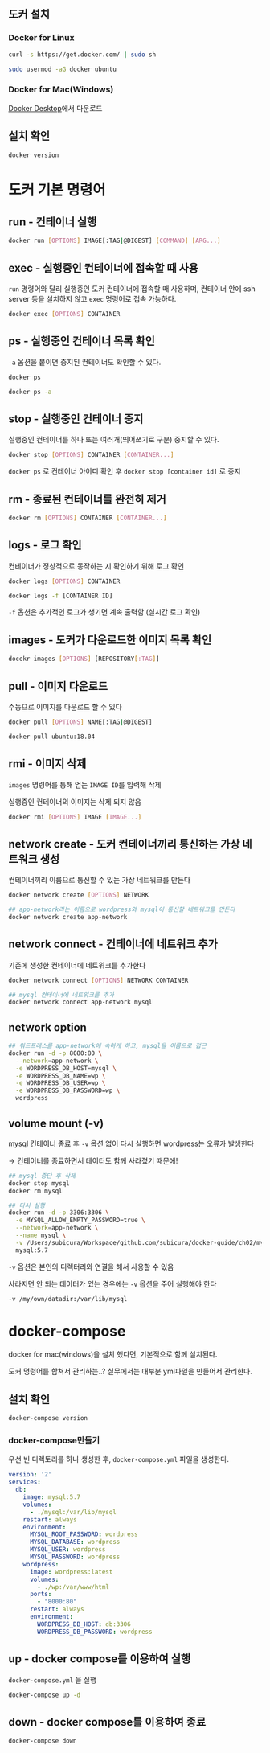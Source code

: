 ## 도커 설치

### Docker for Linux

```bash
curl -s https://get.docker.com/ | sudo sh

sudo usermod -aG docker ubuntu
```

### Docker for Mac(Windows)

[Docker Desktop](https://www.docker.com/products/docker-desktop)에서 다운로드

## 설치 확인

```bash
docker version
```

# 도커 기본 명령어

## run - 컨테이너 실행

```bash
docker run [OPTIONS] IMAGE[:TAG|@DIGEST] [COMMAND] [ARG...]
```

## exec - 실행중인 컨테이너에 접속할 때 사용

`run` 명령어와 달리 실행중인 도커 컨테이너에 접속할 때 사용하며, 컨테이너 안에 ssh server 등을 설치하지 않고 `exec` 명령어로 접속 가능하다.

```bash
docker exec [OPTIONS] CONTAINER
```

## ps - 실행중인 컨테이너 목록 확인

`-a` 옵션을 붙이면 중지된 컨테이너도 확인할 수 있다.

```bash
docker ps

docker ps -a
```

## stop - 실행중인 컨테이너 중지

실행중인 컨테이너를 하나 또는 여러개(띄어쓰기로 구분) 중지할 수 있다.

```bash
docker stop [OPTIONS] CONTAINER [CONTAINER...]
```

`docker ps` 로 컨테이너 아이디 확인 후 `docker stop [container id]` 로 중지

## rm - 종료된 컨테이너를 완전히 제거

```bash
docker rm [OPTIONS] CONTAINER [CONTAINER...]
```

## logs - 로그 확인

컨테이너가 정상적으로 동작하는 지 확인하기 위해 로그 확인

```bash
docker logs [OPTIONS] CONTAINER

docker logs -f [CONTAINER ID]
```

`-f` 옵션은 추가적인 로그가 생기면 계속 출력함 (실시간 로그 확인)

## images - 도커가 다운로드한 이미지 목록 확인

```bash
docekr images [OPTIONS] [REPOSITORY[:TAG]]
```

## pull - 이미지 다운로드

수동으로 이미지를 다운로드 할 수 있다

```bash
docker pull [OPTIONS] NAME[:TAG|@DIGEST]

docker pull ubuntu:18.04
```

## rmi - 이미지 삭제

`images` 명령어를 통해 얻는 `IMAGE ID`를 입력해 삭제

실행중인 컨테이너의 이미지는 삭제 되지 않음

```bash
docker rmi [OPTIONS] IMAGE [IMAGE...]
```

## network create - 도커 컨테이너끼리 통신하는 가상 네트워크 생성

컨테이너끼리 이름으로 통신할 수 있는 가상 네트워크를 만든다

```bash
docker network create [OPTIONS] NETWORK

## app-network라는 이름으로 wordpress와 mysql이 통신할 네트워크를 만든다
docker network create app-network
```

## network connect - 컨테이너에 네트워크 추가

기존에 생성한 컨테이너에 네트워크를 추가한다

```bash
docker network connect [OPTIONS] NETWORK CONTAINER

## mysql 컨테이너에 네트워크를 추가
docker network connect app-network mysql
```

## network option

```bash
## 워드프레스를 app-network에 속하게 하고, mysql을 이름으로 접근
docker run -d -p 8080:80 \
  --network=app-network \
  -e WORDPRESS_DB_HOST=mysql \
  -e WORDPRESS_DB_NAME=wp \
  -e WORDPRESS_DB_USER=wp \
  -e WORDPRESS_DB_PASSWORD=wp \
  wordpress
```

## volume mount (-v)

mysql 컨테이너 종료 후 `-v` 옵션 없이 다시 실행하면 wordpress는 오류가 발생한다

→ 컨테이너를 종료하면서 데이터도 함께 사라졌기 때문에!

```bash
## mysql 중단 후 삭제
docker stop mysql
docker rm mysql

## 다시 실행
docker run -d -p 3306:3306 \
  -e MYSQL_ALLOW_EMPTY_PASSWORD=true \
  --network=app-network \
  --name mysql \
  -v /Users/subicura/Workspace/github.com/subicura/docker-guide/ch02/mysql:/var/lib/mysql \
  mysql:5.7
```

`-v` 옵션은 본인의 디렉터리와 연결을 해서 사용할 수 있음

사라지면 안 되는 데이터가 있는 경우에는 `-v` 옵션을 주어 실행해야 한다

```bash
-v /my/own/datadir:/var/lib/mysql
```

# docker-compose

docker for mac(windows)을 설치 했다면, 기본적으로 함께 설치된다.

도커 명령어를 합쳐서 관리하는..? 실무에서는 대부분 yml파일을 만들어서 관리한다.

## 설치 확인

```bash
docker-compose version
```

### docker-compose만들기

우선 빈 디렉토리를 하나 생성한 후, `docker-compose.yml` 파일을 생성한다.

```yaml
version: '2'
services:
  db:
    image: mysql:5.7
    volumes:
      - ./mysql:/var/lib/mysql
    restart: always
    environment:
      MYSQL_ROOT_PASSWORD: wordpress
      MYSQL_DATABASE: wordpress
      MYSQL_USER: wordpress
      MYSQL_PASSWORD: wordpress
	wordpress:
	  image: wordpress:latest
	  volumes:
	    - ./wp:/var/www/html
	  ports:
	    - "8000:80"
	  restart: always
	  environment:
	    WORDPRESS_DB_HOST: db:3306
	    WORDPRESS_DB_PASSWORD: wordpress
```

## up - docker compose를 이용하여 실행

`docker-compose.yml` 을 실행

```bash
docker-compose up -d
```

## down - docker compose를 이용하여 종료

```bash
docker-compose down
```
